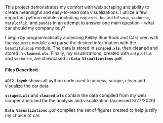 This project demonstrates my comfort with web scraping and ability to create meaningful and easy-to-read data visualizations. I utilize a few important python modules including `requests`, `beautifulsoup`, `seaborne`, `matplotlib`, and `pandas` in an attempt to answer one main question - what car should my company buy?

I begin by programmatically accessing Kelley Blue Book and Cars.com with the `requests` module and parse the desired inforfmation with the `beautifulsoup` module. The data is stored in **`scraped.xls`**, then cleaned and stored in **`cleaned.xls`**. Finally, my visualizations, created with `matplotlib` and `seaborne`, are showcased in **`Data Visualizations.pdf`**.

#### Files Described

**`ADE2.ipynb`** shows all python code used to access, scrape, clean and visualize the car data.

**`scraped.xls`** and **`cleaned.xls`** contain the data compiled from my web scraper and used for the analysis and visualization (accessed 8/27/2020).

**`Data Visualizations.pdf`** compiles the set of figures created to help justify my choice of car.

